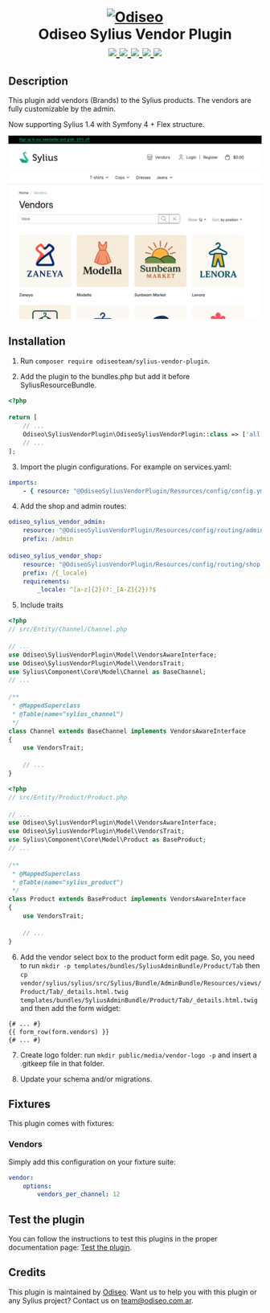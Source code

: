 <h1 align="center">
    <a href="https://odiseo.com.ar/" target="_blank" title="Odiseo">
        <img src="https://github.com/odiseoteam/SyliusVendorPlugin/blob/master/logo_odiseo.png" alt="Odiseo" width="200px" />
    </a>
    <br />
    Odiseo Sylius Vendor Plugin
    <br />
    <a href="https://packagist.org/packages/odiseoteam/sylius-vendor-plugin" title="License" target="_blank">
        <img src="https://img.shields.io/packagist/l/odiseoteam/sylius-vendor-plugin.svg" />
    </a>
    <a href="https://packagist.org/packages/odiseoteam/sylius-vendor-plugin" title="Version" target="_blank">
        <img src="https://img.shields.io/packagist/v/odiseoteam/sylius-vendor-plugin.svg" />
    </a>
    <a href="http://travis-ci.org/odiseoteam/SyliusVendorPlugin" title="Build status" target="_blank">
        <img src="https://img.shields.io/travis/odiseoteam/SyliusVendorPlugin/master.svg" />
    </a>
    <a href="https://scrutinizer-ci.com/g/odiseoteam/SyliusVendorPlugin/" title="Scrutinizer" target="_blank">
        <img src="https://img.shields.io/scrutinizer/g/odiseoteam/SyliusVendorPlugin.svg" />
    </a>
    <a href="https://packagist.org/packages/odiseoteam/sylius-vendor-plugin" title="Total Downloads" target="_blank">
        <img src="https://poser.pugx.org/odiseoteam/sylius-vendor-plugin/downloads" />
    </a>
</h1>

## Description

This plugin add vendors (Brands) to the Sylius products. The vendors are fully customizable by the admin.

Now supporting Sylius 1.4 with Symfony 4 + Flex structure.

<img src="https://github.com/odiseoteam/SyliusVendorPlugin/blob/master/screenshot_1.png" alt="Vendors admin">

## Installation

1. Run `composer require odiseoteam/sylius-vendor-plugin`.

2. Add the plugin to the bundles.php but add it before SyliusResourceBundle.

```php
<?php

return [
    // ...
    Odiseo\SyliusVendorPlugin\OdiseoSyliusVendorPlugin::class => ['all' => true],
    // ...
];
```
 
3. Import the plugin configurations. For example on services.yaml:
 
```yml
imports:
    - { resource: "@OdiseoSyliusVendorPlugin/Resources/config/config.yml" }
```

4. Add the shop and admin routes:

```yml
odiseo_sylius_vendor_admin:
    resource: "@OdiseoSyliusVendorPlugin/Resources/config/routing/admin.yml"
    prefix: /admin

odiseo_sylius_vendor_shop:
    resource: "@OdiseoSyliusVendorPlugin/Resources/config/routing/shop.yml"
    prefix: /{_locale}
    requirements:
        _locale: ^[a-z]{2}(?:_[A-Z]{2})?$
```

5. Include traits

```php
<?php
// src/Entity/Channel/Channel.php

// ...
use Odiseo\SyliusVendorPlugin\Model\VendorsAwareInterface;
use Odiseo\SyliusVendorPlugin\Model\VendorsTrait;
use Sylius\Component\Core\Model\Channel as BaseChannel;
// ...

/**
 * @MappedSuperclass
 * @Table(name="sylius_channel")
 */
class Channel extends BaseChannel implements VendorsAwareInterface
{
    use VendorsTrait;

    // ...
}
```

```php
<?php
// src/Entity/Product/Product.php

// ...
use Odiseo\SyliusVendorPlugin\Model\VendorsAwareInterface;
use Odiseo\SyliusVendorPlugin\Model\VendorsTrait;
use Sylius\Component\Core\Model\Product as BaseProduct;
// ...

/**
 * @MappedSuperclass
 * @Table(name="sylius_product")
 */
class Product extends BaseProduct implements VendorsAwareInterface
{
    use VendorsTrait;

    // ...
}
```

6. Add the vendor select box to the product form edit page. So, you need to run `mkdir -p templates/bundles/SyliusAdminBundle/Product/Tab` then `cp vendor/sylius/sylius/src/Sylius/Bundle/AdminBundle/Resources/views/Product/Tab/_details.html.twig templates/bundles/SyliusAdminBundle/Product/Tab/_details.html.twig` and then add the form widget:

```twig
{# ... #}
{{ form_row(form.vendors) }}
{# ... #}
```

7. Create logo folder: run `mkdir public/media/vendor-logo -p` and insert a .gitkeep file in that folder.

8. Update your schema and/or migrations.

## Fixtures

This plugin comes with fixtures:

### Vendors

Simply add this configuration on your fixture suite:

```yml
vendor:
    options:
        vendors_per_channel: 12
```

## Test the plugin

You can follow the instructions to test this plugins in the proper documentation page: [Test the plugin](doc/tests.md).
    
## Credits

This plugin is maintained by <a href="https://odiseo.com.ar">Odiseo</a>. Want us to help you with this plugin or any Sylius project? Contact us on <a href="mailto:team@odiseo.com.ar">team@odiseo.com.ar</a>.
